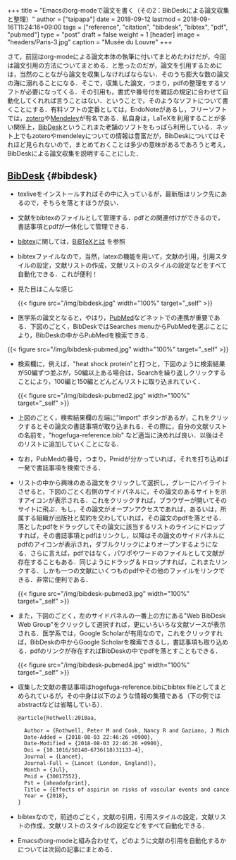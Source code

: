 +++
title = "Emacsのorg-modeで論文を書く（その2：BibDeskによる論文収集と整理）"
author = ["taipapa"]
date = 2018-09-12
lastmod = 2018-09-16T11:24:16+09:00
tags = ["reference", "citation", "bibdesk", "bibtex", "pdf", "pubmed"]
type = "post"
draft = false
weight = 1
[header]
  image = "headers/Paris-3.jpg"
  caption = "Musée du Louvre"
+++

さて，前回はorg-modeによる論文本体の執筆に付いてまとめたわけだが，今回は論文引用の方法についてまとめる．と思ったのだが，論文を引用するためには，当然のことながら論文を収集しなければならない．そのうち膨大な数の論文の海に溺れることになる．そこで，収集した論文，つまり，pdfの整理をするソフトが必要になってくる．その引用も，書式や番号付を雑誌の規定に合わせて自動化してくれれば言うことはない．ということで，そのようなソフトについて書くことにする．有料ソフトの定番としては，EndoNoteがあるし，フリーソフトでは，[zotero](https://www.zotero.org)や[Mendeley](https://www.mendeley.com/?switchedFrom=)が有名である．私自身は，LaTeXを利用することが多い関係上，[BibDesk](https://bibdesk.sourceforge.io)というこれまた老舗のソフトをもっぱら利用している．ネット上でもzoteroやmendeleyについての情報は豊富だが，BibDeskについてはそれほど見られないので，まとめておくことは多少の意味があるであろうと考え，BibDeskによる論文収集を説明することにした．


## [BibDesk](https://bibdesk.sourceforge.io) {#bibdesk}

-   texliveをインストールすればその中に入っているが，最新版はリンク先にあるので，そちらを落とすほうが良い．
-   文献をbibtexのファイルとして管理する．pdfとの関連付けができるので，書誌事項とpdfが一体化して管理できる．
-   [bibtex](http://www.bibtex.org)に関しては，[BiBTeXとは](https://qiita.com/SUZUKI%5FMasaya/items/14f9727845e020f8e7e9) を参照
-   bibtexファイルなので，当然，latexの機能を用いて，文献の引用，引用スタイルの設定，文献リストの作成，文献リストのスタイルの設定などをすべて自動化できる．これが便利！
-   見た目はこんな感じ

    {{< figure src="/img/bibdesk.jpg" width="100%" target="_self" >}}

-   医学系の論文となると，やはり，[PubMed](https://www.ncbi.nlm.nih.gov/pubmed)などネットでの連携が重要である．下図のごとく，BibDeskではSearches menuからPubMedを選ぶことにより，BibDeskの中からPubMedを検索できる．

{{< figure src="/img/bibdesk-pubmed.jpg" width="100%" target="_self" >}}

-   検索欄に，例えば，"heat shock protein"と打つと，下図のように検索結果が50編ずつ並ぶが，50編以上ある場合は，Searchを繰り返しクリックすることにより，100編と150編とどんどんリストに取り込まれていく．

    {{< figure src="/img/bibdesk-pubmed2.jpg" width="100%" target="_self" >}}

-   上図のごとく，検索結果欄の左端に"Import" ボタンがあるが，これをクリックするとその論文の書誌事項が取り込まれる．その際に，自分の文献リストの名前を，"hogefuga-reference.bib" など適当に決めれば良い．以後はそのリストに追加していくことになる．

-   なお，PubMedの番号，つまり，Pmidが分かっていれば，それを打ち込めば一発で書誌事項を検索できる．

-   リストの中から興味のある論文をクリックして選択し，グレーにハイライトさせると，下図のごとく右側のサイドパネルに，その論文のあるサイトを示すアイコンが表示される．これをクリックすれば，ブラウザーが開いてそのサイトに飛ぶ．もし，その論文がオープンアクセスであれば，あるいは，所属する組織が出版社と契約を交わしていれば，その論文のpdfを落とせる．落としたpdfをドラッグしてその論文に該当するリストのラインにドロップすれば，その書誌事項とpdfはリンクし，以降はその論文のサイドパネルにpdfのアイコンが表示され，ダブルクリックによりオープンするようになる．さらに言えば，pdfではなく，パワポやワードのファイルとして文献が存在することもある．同じようにドラッグ＆ドロップすれば，これまたリンクする．しかも一つの文献にいくつものpdfやその他のファイルをリンクできる．非常に便利である．

    {{< figure src="/img/bibdesk-pubmed3.jpg" width="100%" target="_self" >}}

-   また，下図のごとく，左のサイドパネルの一番上の方にある"Web BibDesk Web Group"をクリックして選択すれば，更にいろいろな文献ソースが表示される．医学系では，Google Scholarが有用なので，これをクリックすれば，BibDeskの中からGoogle Scholarを検索できるし，書誌事項も取り込める．pdfのリンクが存在すればBibDeskの中でpdfを落とすこともできる．

    {{< figure src="/img/bibdesk-pubmed4.jpg" width="100%" target="_self" >}}

-   収集した文献の書誌事項はhogefuga-reference.bibにbibtex fileとしてまとめられているが，その中身は以下のような情報の集積である（下の例ではabstractなどは省略している）．

    ```tex
    @article{Rothwell:2018aa,

      Author = {Rothwell, Peter M and Cook, Nancy R and Gaziano, J Michael and Price, Jacqueline F and Belch, Jill F F and Roncaglioni, Maria Carla and Morimoto, Takeshi and Mehta, Ziyah},
      Date-Added = {2018-08-03 22:46:26 +0900},
      Date-Modified = {2018-08-03 22:46:26 +0900},
      Doi = {10.1016/S0140-6736(18)31133-4},
      Journal = {Lancet},
      Journal-Full = {Lancet (London, England)},
      Month = {Jul},
      Pmid = {30017552},
      Pst = {aheadofprint},
      Title = {Effects of aspirin on risks of vascular events and cancer according to bodyweight and dose: analysis of individual patient data from randomised trials},
      Year = {2018},
    }
    ```

-   bibtexなので，前述のごとく，文献の引用，引用スタイルの設定，文献リストの作成，文献リストのスタイルの設定などをすべて自動化できる．

-   Emacsのorg-modeと組み合わせて，どのように文献の引用を自動化するかについては次回の記事にまとめる．
